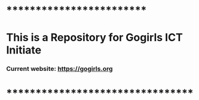 # ************************
# This is a Repository for Gogirls ICT Initiate
### Current website: https://gogirls.org
# ********************************